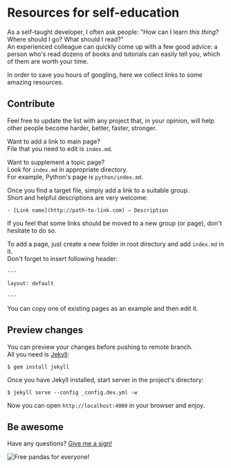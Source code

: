 # Resources for self-education

As a self-taught developer, I often ask people: "How can I learn *this thing*?
Where should I go? What should I read?"    
An experienced colleague can quickly come up with a few good advice: a person
who's read dozens of books and tutorials can easily tell you, which of them are
worth your time.

In order to save you hours of googling, here we collect links to some amazing
resources.

## Contribute

Feel free to update the list with any project that, in your opinion, will help
other people become harder, better, faster, stronger.

Want to add a link to main page?    
File that you need to edit is `index.md`.    

Want to supplement a topic page?    
Look for `index.md` in appropriate directory.    
For example, Python's page is `python/index.md`.

Once you find a target file, simply add a link to a suitable group.    
Short and helpful descriptions are very welcome:
```
- [Link name](http://path-to-link.com) — Description
```

If you feel that some links should be moved to a new group (or page), don't
hesitate to do so.

To add a page, just create a new folder in root directory and add `index.md` in
it.    
Don't forget to insert following header:
```
---

layout: default

---
```

You can copy one of existing pages as an example and then edit it.

## Preview changes

You can preview your changes before pushing to remote branch.    
All you need is [Jekyll](http://jekyllrb.com/):
```
$ gem install jekyll
```

Once you have Jekyll installed, start server in the project's directory:
```
$ jekyll serve --config _config.dev.yml -w
```

Now you can open `http://localhost:4000` in your browser and enjoy.

## Be awesome

Have any questions? [Give me a sign!](mailto:tonyganch+educate@gmail.com)

![Free pandas for everyone!](http://i.imgur.com/9dT7z.gif)
